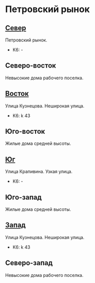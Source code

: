 # Петровский рынок

## [Север](./10375080.md)

Петровский рынок.

* K6:   -

## Северо-восток

Невысокие дома рабочего поселка.

## [Восток](./10380085.md)

Улица Кузнецова.
Неширокая улица.

* K6:   k
        43

## Юго-восток

Жилые дома средней высоты.

## [Юг](./10370087.md)

Улица Крапивина.
Узкая улица.

* K6:   -

## Юго-запад

Жилые дома средней высоты.

## [Запад](./10360085.md)

Улица Кузнецова.
Неширокая улица.

* K6:   k
        43

## Северо-запад

Невысокие дома рабочего поселка.
